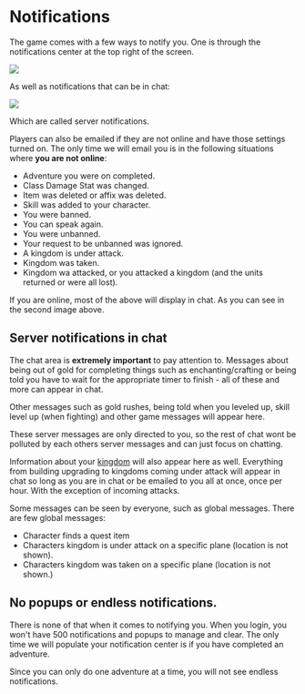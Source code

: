 # Notifications

The game comes with a few ways to notify you. One is through the notifications center at the top right of the screen.

<div class="mb-4">
    <a href="/storage/info/notifications/images/notification.png" class="glightbox">
        <img src="/storage/info/notifications/images/notification.png" class="img-fluid" />
    </a>
</div>

As well as notifications that can be in chat:

<div class="mb-4">
    <a href="/storage/info/notifications/images/server-notifications.png" class="glightbox">
        <img src="/storage/info/notifications/images/server-notifications.png" class="img-fluid" />
    </a>
</div>

Which are called server notifications.

Players can also be emailed if they are not online and have those settings turned on. The only time we will email you is in the following situations where **you are not online**:

- Adventure you were on completed.
- Class Damage Stat was changed.
- Item was deleted or affix was deleted.
- Skill was added to your character.
- You were banned.
- You can speak again.
- You were unbanned.
- Your request to be unbanned was ignored.
- A kingdom is under attack.
- Kingdom was taken.
- Kingdom wa attacked, or you attacked a kingdom (and the units returned or were all lost).

If you are online, most of the above will display in chat. As you can see in the second image above.

## Server notifications in chat

The chat area is **extremely important** to pay attention to. Messages about being out of gold for completing things such as enchanting/crafting or being told you have to wait for the appropriate timer to finish - all of these and more can appear in chat.

Other messages such as gold rushes, being told when you leveled up, skill level up (when fighting) and other game messages will appear here.

These server messages are only directed to you, so the rest of chat wont be polluted by each others server messages and can just focus on chatting.

Information about your [kingdom]() will also appear here as well. Everything from building upgrading to kingdoms coming under attack will appear in chat so long as you are in chat or be emailed to you all at once, once per hour. With the exception of incoming attacks.

Some messages can be seen by everyone, such as global messages. There are few global messages:

- Character finds a quest item
- Characters kingdom is under attack on a specific plane (location is not shown).
- Characters kingdom was taken on a specific plane (location is not shown.)

## No popups or endless notifications.

There is none of that when it comes to notifying you. When you login, you won't have 500 notifications and popups to manage and clear. The only time we will populate your notification center is if you have completed an adventure.

Since you can only do one adventure at a time, you will not see endless notifications.



